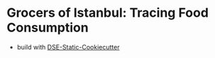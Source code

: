 # Grocers of Istanbul: Tracing Food Consumption


* build with [DSE-Static-Cookiecutter](https://github.com/acdh-oeaw/dse-static-cookiecutter)

